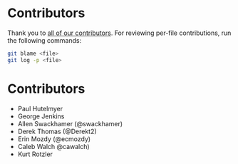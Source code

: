 # Contributors
Thank you to [all of our contributors](https://github.com/target/strelkaui/graphs/contributors). For reviewing per-file contributions, run the following commands:
```sh
git blame <file>
git log -p <file>
```

# Contributors
- Paul Hutelmyer
- George Jenkins
- Allen Swackhamer (@swackhamer)
- Derek Thomas (@Derekt2)
- Erin Mozdy (@ecmozdy)
- Caleb Walch @cawalch)
- Kurt Rotzler 
